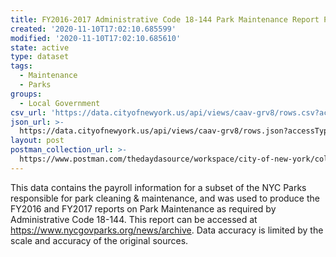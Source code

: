 ```yaml
---
title: FY2016-2017 Administrative Code 18-144 Park Maintenance Report Payroll Data
created: '2020-11-10T17:02:10.685599'
modified: '2020-11-10T17:02:10.685610'
state: active
type: dataset
tags:
  - Maintenance
  - Parks
groups:
  - Local Government
csv_url: 'https://data.cityofnewyork.us/api/views/caav-grv8/rows.csv?accessType=DOWNLOAD'
json_url: >-
  https://data.cityofnewyork.us/api/views/caav-grv8/rows.json?accessType=DOWNLOAD
layout: post
postman_collection_url: >-
  https://www.postman.com/thedaydasource/workspace/city-of-new-york/collection/15909983-3d4317e8-3b7c-4385-a219-b6e36a71f93b
---
```

This data contains the payroll information for a subset of the NYC Parks responsible for park cleaning & maintenance, and was used to produce the FY2016 and FY2017 reports on Park Maintenance as required by Administrative Code 18-144. This report can be accessed at https://www.nycgovparks.org/news/archive. Data accuracy is limited by the scale and accuracy of the original sources.
